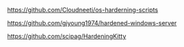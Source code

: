 https://github.com/Cloudneeti/os-harderning-scripts

https://github.com/gjyoung1974/hardened-windows-server

https://github.com/scipag/HardeningKitty
